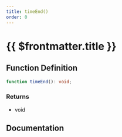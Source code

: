 ```yaml
---
title: timeEnd()
order: 0
---
```


# {{ $frontmatter.title }}

## Function Definition

```ts
function timeEnd(): void;
```

### Returns

* void

## Documentation

<!--@include: ./parts/timeEnd.md-->
